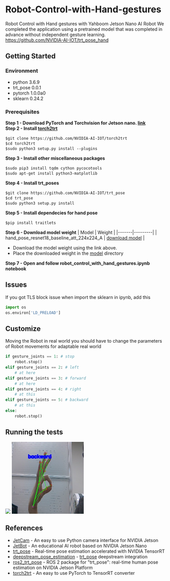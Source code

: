 # Robot-Control-with-Hand-gestures
Robot Control with Hand gestures with Yahboom Jetson Nano AI Robot
We completed the application using a pretrained model that was completed in advance without independent gesture learning.   
https://github.com/NVIDIA-AI-IOT/trt_pose_hand

## Getting Started
### Environment
 - python 3.6.9
 - trt_pose 0.0.1
 - pytorch 1.0.0a0
 - sklearn 0.24.2
### Prerequisites
**Step 1 - Download PyTorch and Torchvision for Jetson nano. [link](https://forums.developer.nvidia.com/t/pytorch-for-jetson/72048)**   
**Step 2 - Install [torch2trt](https://github.com/NVIDIA-AI-IOT/torch2trt)**
```
$git clone https://github.com/NVIDIA-AI-IOT/torch2trt
$cd torch2trt
$sudo python3 setup.py install --plugins
```
**Step 3 - Install other miscellaneous packages**
```
$sudo pip3 install tqdm cython pycocotools
$sudo apt-get install python3-matplotlib
```
**Step 4 - Install trt_poses**
```
$git clone https://github.com/NVIDIA-AI-IOT/trt_pose
$cd trt_pose
$sudo python3 setup.py install
```
**Step 5 - Install dependecies for hand pose**   
```
$pip install traitlets
```
**Step 6 -  Download model weight**
| Model | Weight |
|-------|---------|
| hand_pose_resnet18_baseline_att_224x224_A | [download model](https://drive.google.com/file/d/1NCVo0FiooWccDzY7hCc5MAKaoUpts3mo/view?usp=sharing) |
- Download the model weight using the link above.   
- Place the downloaded weight in the [model](model/) directory

**Step 7 -  Open and follow robot_control_with_hand_gestures.ipynb notebook**

## Issues
If you got TLS block issue when import the sklearn in ipynb, add this
```python
import os
os.environ['LD_PRELOAD']
```

## Customize
Moving the Robot in real world you should have to change the parameters of Robot movements  for adaptable real world
```python
if gesture_joints == 1: # stop
    robot.stop()
elif gesture_joints == 2: # left
    # at here
elif gesture_joints == 3: # forward
    # at here
elif gesture_joints == 4: # right
    # at this
elif gesture_joints == 5: # backward
    # at this
else:
    robot.stop()   
```

## Running the tests

![](imgs/run.gif)
![](imgs/backward.jpg)


## References
- [JetCam](http://github.com/NVIDIA-AI-IOT/jetcam) - An easy to use Python camera interface for NVIDIA Jetson
- [JetBot](http://github.com/NVIDIA-AI-IOT/jetbot) - An educational AI robot based on NVIDIA Jetson Nano
- [trt_pose](https://github.com/NVIDIA-AI-IOT/trt_pose) - Real-time pose estimation accelerated with NVIDIA TensorRT
- [deepstream_pose_estimation](https://github.com/NVIDIA-AI-IOT/deepstream_pose_estimation) - [trt_pose](https://github.com/NVIDIA-AI-IOT/trt_pose) deepstream integration
- [ros2_trt_pose](https://github.com/NVIDIA-AI-IOT/ros2_trt_pose) - ROS 2 package for "trt_pose": real-time human pose estimation on NVIDIA Jetson Platform
- [torch2trt](http://github.com/NVIDIA-AI-IOT/torch2trt) - An easy to use PyTorch to TensorRT converter

